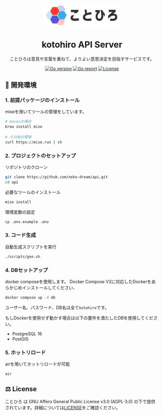 <div align="center">

<img src="docs/public/assets/icon.png" width="50%" center alt="kotohiro APIのロゴ" />

# kotohiro API Server

ことひろは意見や言葉を重ねて、よりよい意思決定を目指すサービスです。

[![Go version][go_version_img]][go_dev_url]
[![Go report][go_report_img]][go_report_url]
[![License][repo_license_img]][repo_license_url]

</div>

## 🚀 開発環境

### 1. 前提パッケージのインストール

miseを用いてツールの管理をしています。

```sh
# macosの場合
brew install mise

# その他の環境
curl https://mise.run | sh
```

### 2. プロジェクトのセットアップ

リポジトリのクローン

```sh
git clone https://github.com/neko-dream/api.git
cd api
```

必要なツールのインストール

```sh
mise install
```

環境変数の設定

```sh
cp .env.example .env
```

### 3. コード生成

自動生成スクリプトを実行

```sh
./scripts/gen.sh
```

### 4. DBセットアップ

docker composeを使用します。
Docker Compose V2に対応したDockerをあらかじめインストールしてください、

```sh
docker compose up -d db
```

ユーザー名、パスワード、DB名は全て`kotohiro`です。

もしDockerを使用せず動かす場合は以下の要件を満たしたDBを使用してください。

- PostgreSQL 16
- PostGIS

### 5. ホットリロード

airを用いてホットリロードが可能

```sh
air
```

## ⚖️ License

ことひろ は GNU Affero General Public License v3.0 (AGPL-3.0) の下で提供されています。詳細については[LICENSE](LICENSE)をご確認ください。


<!-- Go links -->

[go_report_url]: https://goreportcard.com/report/github.com/neko-dream/api
[go_report_img]: https://img.shields.io/badge/Go_report-A+-success?style=for-the-badge&logo=none
[go_dev_url]: https://pkg.go.dev/github.com/neko-dream/api
[go_version_img]: https://img.shields.io/badge/Go-1.23+-00ADD8?style=for-the-badge&logo=go

<!-- Repository links -->

[repo_license_url]: https://github.com/neko-dream/api/blob/main/LICENSE
[repo_license_img]: https://img.shields.io/badge/license-AGPL--v3-red?style=for-the-badge&logo=none

